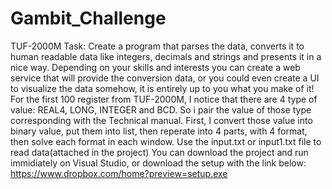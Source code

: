 # Gambit_Challenge
TUF-2000M
Task: Create a program that parses the data, converts it to human readable data like integers, decimals and strings and presents it in a nice way. Depending on your skills and interests you can create a web service that will provide the conversion data, or you could even create a UI to visualize the data somehow, it is entirely up to you what you make of it!
For the first 100 register from TUF-2000M, I notice that there are 4 type of value: REAL4, LONG, INTEGER and BCD. So i pair the value of those type corresponding with the Technical manual.
First, I convert those value into binary value, put them into list, then reperate into 4 parts, with 4 format, then solve each format in each window. Use the input.txt or input1.txt file to read data(attached in the project)
You can download the project and run immidiately on Visual Studio, or download the setup with the link below:
https://www.dropbox.com/home?preview=setup.exe
